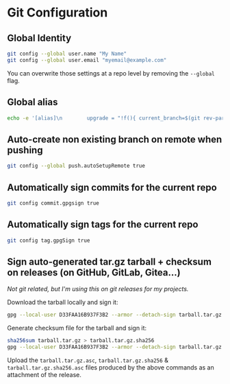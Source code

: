 # Git Configuration

## Global Identity

```bash
git config --global user.name "My Name"
git config --global user.email "myemail@example.com"
```

You can overwrite those settings at a repo level by removing the `--global` flag.

## Global alias

```bash
echo -e '[alias]\n        upgrade = "!f(){ current_branch=$(git rev-parse --abbrev-ref HEAD) ; if [ -n \"$1\" ]; then main_branch=\"$1\"; else main_branch="main"; fi ; git switch \"$main_branch\" && git pull && git branch -d \"$current_branch\"; };f"' >> ~/.gitconfig
```

## Auto-create non existing branch on remote when pushing

```bash
git config --global push.autoSetupRemote true
```

## Automatically sign commits for the current repo

```bash
git config commit.gpgsign true
```

## Automatically sign tags for the current repo

```bash
git config tag.gpgSign true
```

## Sign auto-generated tar.gz tarball + checksum on releases (on GitHub, GitLab, Gitea...)

*Not git related, but I'm using this on git releases for my projects.*

Download the tarball locally and sign it:

```bash
gpg --local-user D33FAA16B937F3B2 --armor --detach-sign tarball.tar.gz
```

Generate checksum file for the tarball and sign it:

```bash
sha256sum tarball.tar.gz > tarball.tar.gz.sha256
gpg --local-user D33FAA16B937F3B2 --armor --detach-sign tarball.tar.gz.sha256
```

Upload the `tarball.tar.gz.asc`, `tarball.tar.gz.sha256` & `tarball.tar.gz.sha256.asc` files produced by the above commands as an attachment of the release.
